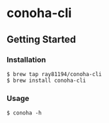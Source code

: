# conoha-cli

## Getting Started

### Installation
```
$ brew tap ray81194/conoha-cli
$ brew install conoha-cli
```

### Usage
```
$ conoha -h
```
